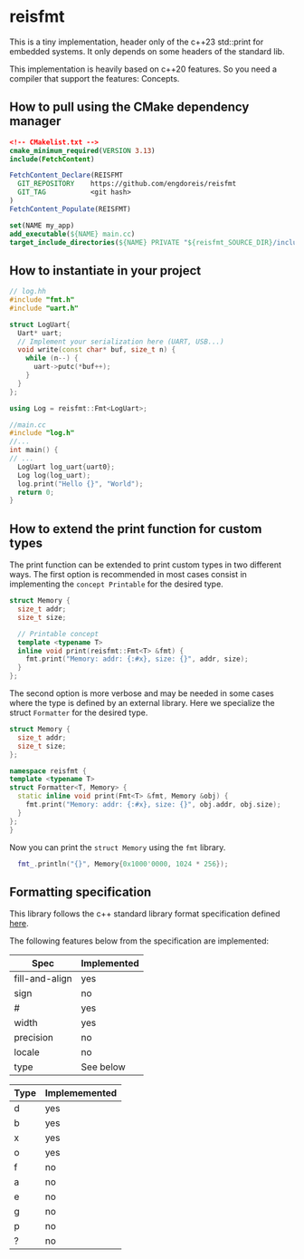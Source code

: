 # reisfmt
This is a tiny implementation, header only of the c++23 std::print for embedded systems.
It only depends on some headers of the standard lib.

This implementation is heavily based on c++20 features. So you need a compiler that support the features: Concepts.
 
## How to pull using the CMake dependency manager
```Cmake
<!-- CMakelist.txt -->
cmake_minimum_required(VERSION 3.13)
include(FetchContent)

FetchContent_Declare(REISFMT
  GIT_REPOSITORY    https://github.com/engdoreis/reisfmt
  GIT_TAG           <git hash>
)
FetchContent_Populate(REISFMT)

set(NAME my_app)
add_executable(${NAME} main.cc)
target_include_directories(${NAME} PRIVATE "${reisfmt_SOURCE_DIR}/include")
```

## How to instantiate in your project
```cpp
// log.hh
#include "fmt.h"
#include "uart.h"

struct LogUart{
  Uart* uart;
  // Implement your serialization here (UART, USB...)
  void write(const char* buf, size_t n) {
    while (n--) {
      uart->putc(*buf++);
    }
  }
};

using Log = reisfmt::Fmt<LogUart>;

//main.cc
#include "log.h"
//...
int main() {
// ...
  LogUart log_uart{uart0};
  Log log(log_uart);
  log.print("Hello {}", "World");
  return 0;
}
```

## How to extend the print function for custom types
The print function can be extended to print custom types in two different ways.
The first option is recommended in most cases consist in implementing the `concept Printable` for the desired type.
```cpp
struct Memory {
  size_t addr;
  size_t size;

  // Printable concept
  template <typename T>
  inline void print(reisfmt::Fmt<T> &fmt) {
    fmt.print("Memory: addr: {:#x}, size: {}", addr, size);
  }
};
```
The second option is more verbose and may be needed in some cases where the type is defined by an external library. Here we specialize the struct `Formatter` for the desired type.
```cpp
struct Memory {
  size_t addr;
  size_t size;
};

namespace reisfmt {
template <typename T>
struct Formatter<T, Memory> {
  static inline void print(Fmt<T> &fmt, Memory &obj) {
    fmt.print("Memory: addr: {:#x}, size: {}", obj.addr, obj.size);
  }
};
}
```
Now you can print the `struct Memory` using the `fmt` library.
```cpp
  fmt_.println("{}", Memory{0x1000'0000, 1024 * 256});
```

## Formatting specification
This library follows the c++  standard library format specification defined [here](https://en.cppreference.com/w/cpp/utility/format/spec).

The following features below from the specification are implemented:

|Spec|Implemented|
|-|-|
|fill-and-align|yes|
|sign|no|
|#|yes|
|width|yes|
|precision|no|
|locale|no|
|type| See below|

|Type|Implememented|
|-|-|
|d|yes|
|b|yes|
|x|yes|
|o|yes|
|f|no|
|a|no|
|e|no|
|g|no|
|p|no|
|?|no|


